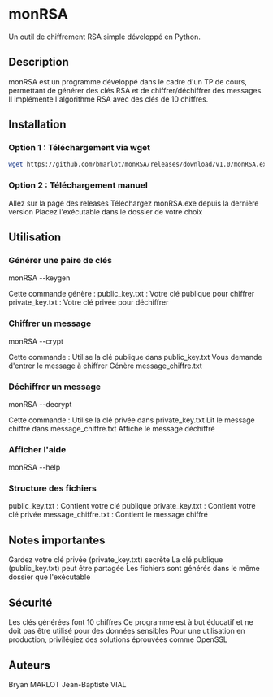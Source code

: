 # monRSA

Un outil de chiffrement RSA simple développé en Python.

## Description
monRSA est un programme développé dans le cadre d'un TP de cours, permettant de générer des clés RSA et de chiffrer/déchiffrer des messages. Il implémente l'algorithme RSA avec des clés de 10 chiffres.

## Installation

### Option 1 : Téléchargement via wget
```bash
wget https://github.com/bmarlot/monRSA/releases/download/v1.0/monRSA.exe
```

### Option 2 : Téléchargement manuel
Allez sur la page des releases
Téléchargez monRSA.exe depuis la dernière version
Placez l'exécutable dans le dossier de votre choix

## Utilisation

### Générer une paire de clés

monRSA --keygen

Cette commande génère :
public_key.txt : Votre clé publique pour chiffrer
private_key.txt : Votre clé privée pour déchiffrer

### Chiffrer un message

monRSA --crypt

Cette commande :
Utilise la clé publique dans public_key.txt
Vous demande d'entrer le message à chiffrer
Génère message_chiffre.txt

### Déchiffrer un message

monRSA --decrypt

Cette commande :
Utilise la clé privée dans private_key.txt
Lit le message chiffré dans message_chiffre.txt
Affiche le message déchiffré

### Afficher l'aide

monRSA --help

### Structure des fichiers
public_key.txt : Contient votre clé publique
private_key.txt : Contient votre clé privée
message_chiffre.txt : Contient le message chiffré

## Notes importantes

Gardez votre clé privée (private_key.txt) secrète
La clé publique (public_key.txt) peut être partagée
Les fichiers sont générés dans le même dossier que l'exécutable

## Sécurité

Les clés générées font 10 chiffres
Ce programme est à but éducatif et ne doit pas être utilisé pour des données sensibles
Pour une utilisation en production, privilégiez des solutions éprouvées comme OpenSSL

## Auteurs
Bryan MARLOT
Jean-Baptiste VIAL
